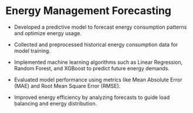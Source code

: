# Energy Management Forecasting

- Developed a predictive model to forecast energy consumption patterns and optimize energy usage.  

- Collected and preprocessed historical energy consumption data for model training.  

- Implemented machine learning algorithms such as Linear Regression, Random Forest, and XGBoost to predict future energy demands.  

- Evaluated model performance using metrics like Mean Absolute Error (MAE) and Root Mean Square Error (RMSE).  

- Improved energy efficiency by analyzing forecasts to guide load balancing and energy distribution.  
